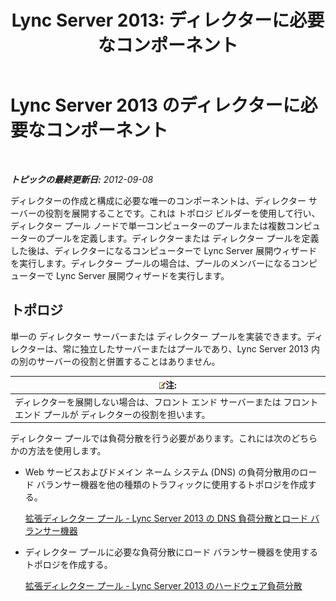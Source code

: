﻿---
title: 'Lync Server 2013: ディレクターに必要なコンポーネント'
TOCTitle: ディレクターに必要なコンポーネント
ms:assetid: 15c7c8d4-b93f-4386-b2d1-d76dab8f801e
ms:mtpsurl: https://technet.microsoft.com/ja-jp/library/Gg398228(v=OCS.15)
ms:contentKeyID: 48271371
ms.date: 05/19/2016
mtps_version: v=OCS.15
ms.translationtype: HT
---

# Lync Server 2013 のディレクターに必要なコンポーネント

 

_**トピックの最終更新日:** 2012-09-08_

ディレクターの作成と構成に必要な唯一のコンポーネントは、ディレクター サーバーの役割を展開することです。これは トポロジ ビルダーを使用して行い、ディレクター プール ノードで単一コンピューターのプールまたは複数コンピューターのプールを定義します。ディレクターまたは ディレクター プールを定義した後は、ディレクターになるコンピューターで Lync Server 展開ウィザードを実行します。ディレクター プールの場合は、プールのメンバーになるコンピューターで Lync Server 展開ウィザードを実行します。

## トポロジ

単一の ディレクター サーバーまたは ディレクター プールを実装できます。ディレクターは、常に独立したサーバーまたはプールであり、Lync Server 2013 内の別のサーバーの役割と併置することはありません。

<table>
<thead>
<tr class="header">
<th><img src="images/Gg412781.note(OCS.15).gif" title="note" alt="note" />注:</th>
</tr>
</thead>
<tbody>
<tr class="odd">
<td>ディレクターを展開しない場合は、フロント エンド サーバーまたは フロント エンド プールが ディレクターの役割を担います。</td>
</tr>
</tbody>
</table>


ディレクター プールでは負荷分散を行う必要があります。これには次のどちらかの方法を使用します。

  - Web サービスおよびドメイン ネーム システム (DNS) の負荷分散用のロード バランサー機器を他の種類のトラフィックに使用するトポロジを作成する。
    
    [拡張ディレクター プール - Lync Server 2013 の DNS 負荷分散とロード バランサー機器](lync-server-2013-scaled-director-pool-dns-load-balancing-and-hardware-load-balancer.md)

  - ディレクター プールに必要な負荷分散にロード バランサー機器を使用するトポロジを作成する。
    
    [拡張ディレクター プール - Lync Server 2013 のハードウェア負荷分散](lync-server-2013-scaled-director-pool-hardware-load-balancer.md)

